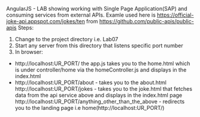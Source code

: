 AngularJS - LAB showing working with Single Page Application(SAP) and consuming services from external APIs. 
Examle used here is https://official-joke-api.appspot.com/jokes/ten from https://github.com/public-apis/public-apis
Steps: 
1. Change to the project directory i.e. Lab07
2. Start any server from this directory that listens specific port number
3. In browser: 
- http://localhost:UR_PORT/ the app.js takes you to the home.html which is under controller/home via the homeController.js and displays in the index.html
- http://localhost:UR_PORT/about - takes you to the about.html
http://localhost:UR_PORT/jokes - takes you to the joke.html that fetches data from the api service above and displays in the index.html page
http://localhost:UR_PORT/anything_other_than_the_above - redirects you to the landing page i.e home(http://localhost:UR_PORT/)
 
